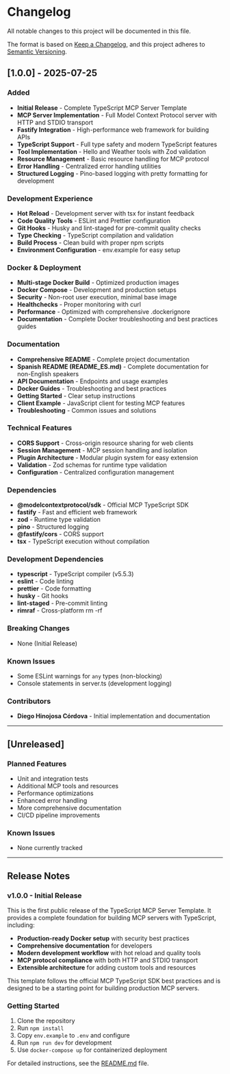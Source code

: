 # Changelog

All notable changes to this project will be documented in this file.

The format is based on [Keep a Changelog](https://keepachangelog.com/en/1.0.0/),
and this project adheres to [Semantic Versioning](https://semver.org/spec/v2.0.0.html).

## [1.0.0] - 2025-07-25

### Added
- **Initial Release** - Complete TypeScript MCP Server Template
- **MCP Server Implementation** - Full Model Context Protocol server with HTTP and STDIO transport
- **Fastify Integration** - High-performance web framework for building APIs
- **TypeScript Support** - Full type safety and modern TypeScript features
- **Tool Implementation** - Hello and Weather tools with Zod validation
- **Resource Management** - Basic resource handling for MCP protocol
- **Error Handling** - Centralized error handling utilities
- **Structured Logging** - Pino-based logging with pretty formatting for development

### Development Experience
- **Hot Reload** - Development server with tsx for instant feedback
- **Code Quality Tools** - ESLint and Prettier configuration
- **Git Hooks** - Husky and lint-staged for pre-commit quality checks
- **Type Checking** - TypeScript compilation and validation
- **Build Process** - Clean build with proper npm scripts
- **Environment Configuration** - env.example for easy setup

### Docker & Deployment
- **Multi-stage Docker Build** - Optimized production images
- **Docker Compose** - Development and production setups
- **Security** - Non-root user execution, minimal base image
- **Healthchecks** - Proper monitoring with curl
- **Performance** - Optimized with comprehensive .dockerignore
- **Documentation** - Complete Docker troubleshooting and best practices guides

### Documentation
- **Comprehensive README** - Complete project documentation
- **Spanish README (README_ES.md)** - Complete documentation for non-English speakers
- **API Documentation** - Endpoints and usage examples
- **Docker Guides** - Troubleshooting and best practices
- **Getting Started** - Clear setup instructions
- **Client Example** - JavaScript client for testing MCP features
- **Troubleshooting** - Common issues and solutions

### Technical Features
- **CORS Support** - Cross-origin resource sharing for web clients
- **Session Management** - MCP session handling and isolation
- **Plugin Architecture** - Modular plugin system for easy extension
- **Validation** - Zod schemas for runtime type validation
- **Configuration** - Centralized configuration management

### Dependencies
- **@modelcontextprotocol/sdk** - Official MCP TypeScript SDK
- **fastify** - Fast and efficient web framework
- **zod** - Runtime type validation
- **pino** - Structured logging
- **@fastify/cors** - CORS support
- **tsx** - TypeScript execution without compilation

### Development Dependencies
- **typescript** - TypeScript compiler (v5.5.3)
- **eslint** - Code linting
- **prettier** - Code formatting
- **husky** - Git hooks
- **lint-staged** - Pre-commit linting
- **rimraf** - Cross-platform rm -rf

### Breaking Changes
- None (Initial Release)

### Known Issues
- Some ESLint warnings for `any` types (non-blocking)
- Console statements in server.ts (development logging)

### Contributors
- **Diego Hinojosa Córdova** - Initial implementation and documentation

---

## [Unreleased]

### Planned Features
- Unit and integration tests
- Additional MCP tools and resources
- Performance optimizations
- Enhanced error handling
- More comprehensive documentation
- CI/CD pipeline improvements

### Known Issues
- None currently tracked

---

## Release Notes

### v1.0.0 - Initial Release
This is the first public release of the TypeScript MCP Server Template. It provides a complete foundation for building MCP servers with TypeScript, including:

- **Production-ready Docker setup** with security best practices
- **Comprehensive documentation** for developers
- **Modern development workflow** with hot reload and quality tools
- **MCP protocol compliance** with both HTTP and STDIO transport
- **Extensible architecture** for adding custom tools and resources

This template follows the official MCP TypeScript SDK best practices and is designed to be a starting point for building production MCP servers.

### Getting Started
1. Clone the repository
2. Run `npm install`
3. Copy `env.example` to `.env` and configure
4. Run `npm run dev` for development
5. Use `docker-compose up` for containerized deployment

For detailed instructions, see the [README.md](README.md) file. 